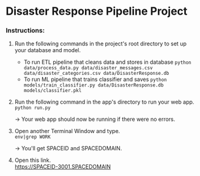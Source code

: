 # Disaster Response Pipeline Project

### Instructions:
1. Run the following commands in the project's root directory to set up your database and model.

    - To run ETL pipeline that cleans data and stores in database
        `python data/process_data.py data/disaster_messages.csv data/disaster_categories.csv data/DisasterResponse.db`
    - To run ML pipeline that trains classifier and saves
        `python models/train_classifier.py data/DisasterResponse.db models/classifier.pkl`

2. Run the following command in the app's directory to run your web app.  
    `python run.py`
    
   -> Your web app should now be running if there were no errors.

3. Open another Terminal Window and type.  
   `env|grep WORK`
   
   -> You'll get SPACEID and SPACEDOMAIN.
   
4. Open this link.  
   https://SPACEID-3001.SPACEDOMAIN
